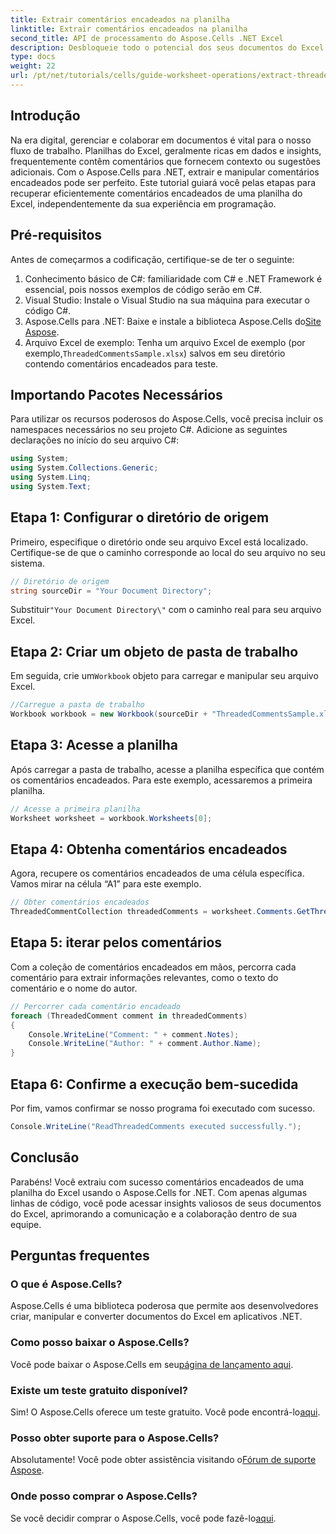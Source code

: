 ```yaml
---
title: Extrair comentários encadeados na planilha
linktitle: Extrair comentários encadeados na planilha
second_title: API de processamento do Aspose.Cells .NET Excel
description: Desbloqueie todo o potencial dos seus documentos do Excel aprendendo como extrair comentários encadeados de forma eficiente usando o Aspose.Cells para .NET. Este tutorial abrangente orienta você por instruções passo a passo.
type: docs
weight: 22
url: /pt/net/tutorials/cells/guide-worksheet-operations/extract-threaded-comments/
---
```

## Introdução

Na era digital, gerenciar e colaborar em documentos é vital para o nosso fluxo de trabalho. Planilhas do Excel, geralmente ricas em dados e insights, frequentemente contêm comentários que fornecem contexto ou sugestões adicionais. Com o Aspose.Cells para .NET, extrair e manipular comentários encadeados pode ser perfeito. Este tutorial guiará você pelas etapas para recuperar eficientemente comentários encadeados de uma planilha do Excel, independentemente da sua experiência em programação. 

## Pré-requisitos
Antes de começarmos a codificação, certifique-se de ter o seguinte:

1. Conhecimento básico de C#: familiaridade com C# e .NET Framework é essencial, pois nossos exemplos de código serão em C#.
2. Visual Studio: Instale o Visual Studio na sua máquina para executar o código C#.
3.  Aspose.Cells para .NET: Baixe e instale a biblioteca Aspose.Cells do[Site Aspose](https://releases.aspose.com/cells/net/).
4.  Arquivo Excel de exemplo: Tenha um arquivo Excel de exemplo (por exemplo,`ThreadedCommentsSample.xlsx`) salvos em seu diretório contendo comentários encadeados para teste.

## Importando Pacotes Necessários
Para utilizar os recursos poderosos do Aspose.Cells, você precisa incluir os namespaces necessários no seu projeto C#. Adicione as seguintes declarações no início do seu arquivo C#:

```csharp
using System;
using System.Collections.Generic;
using System.Linq;
using System.Text;
```

## Etapa 1: Configurar o diretório de origem
Primeiro, especifique o diretório onde seu arquivo Excel está localizado. Certifique-se de que o caminho corresponde ao local do seu arquivo no seu sistema.

```csharp
// Diretório de origem
string sourceDir = "Your Document Directory";
```
 Substituir`"Your Document Directory\"` com o caminho real para seu arquivo Excel.

## Etapa 2: Criar um objeto de pasta de trabalho
 Em seguida, crie um`Workbook` objeto para carregar e manipular seu arquivo Excel.

```csharp
//Carregue a pasta de trabalho
Workbook workbook = new Workbook(sourceDir + "ThreadedCommentsSample.xlsx");
```

## Etapa 3: Acesse a planilha
Após carregar a pasta de trabalho, acesse a planilha específica que contém os comentários encadeados. Para este exemplo, acessaremos a primeira planilha.

```csharp
// Acesse a primeira planilha
Worksheet worksheet = workbook.Worksheets[0];
```

## Etapa 4: Obtenha comentários encadeados
Agora, recupere os comentários encadeados de uma célula específica. Vamos mirar na célula “A1” para este exemplo.

```csharp
// Obter comentários encadeados
ThreadedCommentCollection threadedComments = worksheet.Comments.GetThreadedComments("A1");
```

## Etapa 5: iterar pelos comentários
Com a coleção de comentários encadeados em mãos, percorra cada comentário para extrair informações relevantes, como o texto do comentário e o nome do autor.

```csharp
// Percorrer cada comentário encadeado
foreach (ThreadedComment comment in threadedComments)
{
    Console.WriteLine("Comment: " + comment.Notes);
    Console.WriteLine("Author: " + comment.Author.Name);
}
```

## Etapa 6: Confirme a execução bem-sucedida
Por fim, vamos confirmar se nosso programa foi executado com sucesso.

```csharp
Console.WriteLine("ReadThreadedComments executed successfully.");
```

## Conclusão
Parabéns! Você extraiu com sucesso comentários encadeados de uma planilha do Excel usando o Aspose.Cells for .NET. Com apenas algumas linhas de código, você pode acessar insights valiosos de seus documentos do Excel, aprimorando a comunicação e a colaboração dentro de sua equipe.

## Perguntas frequentes

### O que é Aspose.Cells?
Aspose.Cells é uma biblioteca poderosa que permite aos desenvolvedores criar, manipular e converter documentos do Excel em aplicativos .NET.

### Como posso baixar o Aspose.Cells?
 Você pode baixar o Aspose.Cells em seu[página de lançamento aqui](https://releases.aspose.com/cells/net/).

### Existe um teste gratuito disponível?
 Sim! O Aspose.Cells oferece um teste gratuito. Você pode encontrá-lo[aqui](https://releases.aspose.com/).

### Posso obter suporte para o Aspose.Cells?
 Absolutamente! Você pode obter assistência visitando o[Fórum de suporte Aspose](https://forum.aspose.com/c/cells/9).

### Onde posso comprar o Aspose.Cells?
 Se você decidir comprar o Aspose.Cells, você pode fazê-lo[aqui](https://purchase.aspose.com/buy).